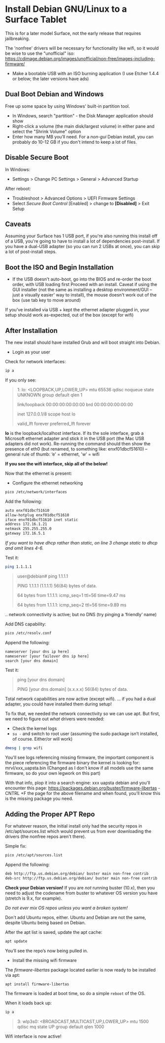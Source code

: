 # Install Debian GNU/Linux to a Surface  Tablet
This is for a later model Surface, not the early release that requires jailbreaking.

The 'nonfree' drivers will be necessary for functionality like wifi, so it would be wise to use the "unofficial" iso: https://cdimage.debian.org/images/unofficial/non-free/images-including-firmware/

- Make a bootable USB with an ISO burning application (I use Etcher 1.4.4 or below; the later versions have ads)

## Dual Boot Debian and Windows
Free up some space by using Windows' built-in partition tool.
- In Windows, search "partition" - the Disk Manager application should show
- Right-click a volume (the main disk/largest volume) in either pane and select the "Shrink Volume" option
- Enter how many MB you’ll need. For a *non-gui* Debian install, you can probably do 10-12 GB if you don't intend to keep a lot of files.

## Disable Secure Boot
In Windows:
- Settings > Change PC Settings > General > Advanced Startup

After reboot:
- Troubleshoot > Advanced Options > UEFI Firmware Settings
- Select *Secure Boot Control* [Enabled] > change to **[Disabled]** > Exit Setup

## Caveats
Assuming your Surface has 1 USB port, if you're also running this install off of a USB, you're going to have to install a lot of dependencies post-install.  If you have a dual-USB adapter (so you can run 2 USBs at once), you can skip a lot of post-install steps.

## Boot the ISO and Begin Installation
- If the USB doesn't auto-boot, go into the BIOS and re-order the boot order, with USB loading first
Proceed with an install. Caveat if using the GUI installer (not the same as installing a desktop environment/GUI – just a visually easier' way to install), the mouse doesn't work out of the box (use tab key to move around)

If you've installed via USB + kept the ethernet adapter plugged in, your setup should work as-expected, out of the box (except for wifi)

## After Installation
The new install should have installed Grub and will boot straight into Debian.
- Login as your user

Check for network interfaces:
```bash
ip a
```

If you only see:
> 1: lo: <LOOPBACK,UP,LOWER_UP> mtu 65536 qdisc noqueue state UNKNOWN group default qlen 1
>
> link/loopback 00:00:00:00:00:00 brd 00:00:00:00:00:00
>
> inet 127.0.0.1/8 scope host lo
>
> valid_lft forever preferred_lft forever

**lo** is the loopback/localhost interface. If its the sole interface, grab a Microsoft ethernet adapter and stick it in the USB port (the Mac USB adapters did not work). Re-running the command should then show the presence of eth0 (but renamed, to something like: enxf01dbcf51610) – general rule of thumb: ‘e' = ethernet, 'w’ = wifi

**If you see the wifi interface, skip all of the below!**

Now that the ethernet is present:
- Configure the ethernet networking
```bash
pico /etc/network/interfaces
```

Add the following:
```bash
auto enxf01dbcf51610
allow-hotplug enxf01dbcf51610
iface enxf01dbcf51610 inet static
address 172.16.1.21
netmask 255.255.255.0
gateway 172.16.5.1
```
*If you want to have dhcp rather than static, on line 3 change static to dhcp and omit lines 4-6.*

Test it:
```bash
ping 1.1.1.1
```

> user@debian# ping 1.1.1.1
>
> PING 1.1.1.1 (1.1.1.1) 56(84) bytes of data.
>
> 64 bytes from 1.1.1.1: icmp_seq=1 ttl=56 time=9.47 ms
>
> 64 bytes from 1.1.1.1: icmp_seq=2 ttl=56 time=9.89 ms

.. network connectivity is active; but no DNS (try pinging a ‘friendly’ name)

Add DNS capability:
```bash
pico /etc/resolv.conf
```

Append the following:
```bash
nameserver [your dns ip here]
nameserver [your failover dns ip here]
search [your dns domain]
```

Test it:
> ping [your dns domain]
>
> PING [your dns domain] (x.x.x.x) 56(84) bytes of data.

Total network capabilities are now active (except wifi).
... if you had a dual adapter, you could have installed them during setup!

To fix that, we needed the network connectivity so we can use apt. But first, we need to figure out *what* drivers were needed:
- Check the kernel logs
- `su -` and switch to root user (assuming the sudo package isn’t installed, of course. Either/or will work)

```bash
dmesg | grep wifi
```

You'll see logs referencing missing firmware, the important component is the piece referencing the firmware binary the kernel is looking for:
mrvl/xxx_uapsta.bin (Changed as I don't know if all models use the same firmware, so do your own legwork on this part)

With that info, plop it into a search engine: xxx uapsta debian and you'll encounter this page: https://packages.debian.org/buster/firmware-libertas - CNTRL +F the page for the above filename and when found, you’ll know this is the missing
package you need.

## Adding the Proper APT Repo
For whatever reason, the initial install only had the security repos in /etc/apt/sources.list which would prevent us from ever downloading the drivers (the nonfree repos aren't there).

Simple fix:
```bash
pico /etc/apt/sources.list
```

Append the following:
```bash
deb http://ftp.us.debian.org/debian/ buster main non-free contrib
deb-src http://ftp.us.debian.org/debian/ buster main non-free contrib
```

**Check your Debian version!** If you are *not* running buster (10.x), then you need to adjust the codename from buster to whatever OS version you have (stretch is 9.x, for example).

*Do not ever mix OS repos unless you want a broken system!*

Don't add Ubuntu repos, either. Ubuntu and Debian are not the same, despite Ubuntu being based on Debian.

After the apt list is saved, update the apt cache:
```bash
apt update
```
You’ll see the repo’s now being pulled in.
- Install the missing wifi firmware

The *firmware-libertas* package located earlier is now ready to be installed via apt:
```bash
apt install firmware-libertas
```

The firmware is loaded at boot time, so do a simple `reboot` of the OS.

When it loads back up:
```bash
ip a
```
> 3: wlp3s0: <BROADCAST,MULTICAST,UP,LOWER_UP> mtu 1500 qdisc mq state UP group default qlen 1000

Wifi interface is now active!
